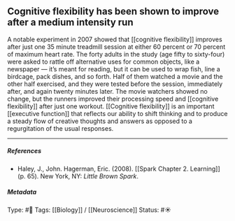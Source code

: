 ## Cognitive flexibility has been shown to improve after a medium intensity run  # 

A notable experiment in 2007 showed that [[cognitive flexibility]] improves after just one 35 minute treadmill session at either 60 percent or 70 percent of maximum heart rate. The forty adults in the study (age fifty to sixty-four) were asked to rattle off alternative uses for common objects, like a newspaper — it’s meant for reading, but it can be used to wrap fish, line a birdcage, pack dishes, and so forth. Half of them watched a movie and the other half exercised, and they were tested before the session, immediately after, and again twenty minutes later. The movie watchers showed no change, but the runners improved their processing speed and [[cognitive flexibility]] after just one workout. [[Cognitive flexibility]] is an important [[executive function]] that reflects our ability to shift thinking and to produce a steady flow of creative thoughts and answers as opposed to a regurgitation of the usual responses. 

___

##### References

- Haley, J., John. Hagerman, Eric. (2008). [[Spark Chapter 2. Learning]]  (p. 65). New York, NY: _Little Brown Spark_.

##### Metadata

Type: #🔴 
Tags: [[Biology]] / [[Neuroscience]] 
Status: #☀️ 